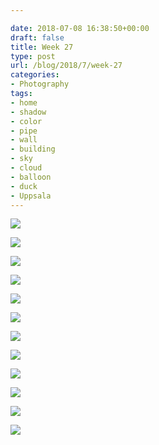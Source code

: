 ```yaml
---

date: 2018-07-08 16:38:50+00:00
draft: false
title: Week 27
type: post
url: /blog/2018/7/week-27
categories:
- Photography
tags:
- home
- shadow
- color
- pipe
- wall
- building
- sky
- cloud
- balloon
- duck
- Uppsala
---
```




  
   ![](/images/2018-07-08-20187week-27/1.jpg)

  

  
   ![](/images/2018-07-08-20187week-27/IMG_6983.jpg)

  

  
   ![](/images/2018-07-08-20187week-27/2.jpg)

  

  
   ![](/images/2018-07-08-20187week-27/3.jpg)

  

  
   ![](/images/2018-07-08-20187week-27/5.jpg)

  

  
   ![](/images/2018-07-08-20187week-27/IMG_6992.jpg)

  

  
   ![](/images/2018-07-08-20187week-27/4.jpg)

  

  
   ![](/images/2018-07-08-20187week-27/6.jpg)

  

  
   ![](/images/2018-07-08-20187week-27/7.jpg)

  

  
   ![](/images/2018-07-08-20187week-27/8.jpg)

  

  
   ![](/images/2018-07-08-20187week-27/9.jpg)

  

  
   ![](/images/2018-07-08-20187week-27/10.jpg)

  


